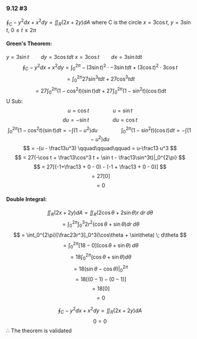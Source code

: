 ### 9.12 #3
$\oint_C -y^2dx + x^2 dy = \iint_R (2x+2y) dA$ where C is the circle $x = 3\cos t$, $y = 3\sin t$, $0\leq t\leq 2\pi$

#### Green's Theorem:
$y = 3\sin t\qquad dy = 3\cos t dt$
$x = 3\cos t\qquad dx = 3\sin t dt$
$$ \oint_C -y^2dx + x^2 dy = \int_0^{2\pi}-(3\sin t)^2 \cdot -3\sin t dt + (3\cos t)^2\cdot 3\cos t $$
$$ = \int_0^{2\pi} 27\sin^3t dt + 27\cos^3 t dt $$
$$ = 27\int_0^{2\pi} (1-\cos^2t)(\sin t)dt + 27\int_0^{2\pi}(1-\sin^2 t)(\cos t)dt $$
U Sub:
$$ u = \cos t \qquad \qquad u = \sin t $$
$$ du = -\sin t \qquad\qquad du = \cos t $$
$$ \int_0^{2\pi} (1-\cos^2 t)(\sin t)dt = -\int (1-u^2)du \qquad\qquad \int_0^{2\pi}(1-\sin^2 t)(\cos t)dt = -\int (1-u^2)du $$
$$ = -(u - \frac13u^3) \qquad\qquad\qquad = u-\frac13 u^3 $$
$$ = 27(-\cos t + \frac13\cos^3 t + \sin t - \frac13\sin^3t)|_0^{2\pi} $$
$$ = 27[(-1+\frac13 + 0 - 0) - (-1 + \frac13 + 0 - 0)] $$
$$ = 27[0] $$
$$ = 0 $$
#### Double Integral:
$$ \iint_R(2x + 2y)dA = \iint_R (2\cos\theta + 2\sin\theta) r\;dr\;d\theta $$
$$ = \int_0^{2\pi}\int_0^3 2r^2(\cos\theta + \sin\theta)dr\;d\theta $$
$$ = \int_0^{2\pi}[\frac23r^3]_0^3(\cos\theta + \sin\theta) \; d\theta $$
$$ = \int_0^{2\pi}[18 - 0](\cos\theta+\sin\theta)\;d\theta $$
$$ = 18\int_0^{2\pi}(\cos\theta + \sin\theta)d\theta $$
$$ = 18(\sin\theta-\cos\theta)|_0^{2\pi} $$
$$ = 18[(0-1) - (0-1)] $$
$$ = 18[0] $$
$$ = 0 $$

$$ \oint_C -y^2dx + x^2 dy = \iint_R (2x+2y) dA $$
$$ 0 = 0 $$
$\therefore$ The theorem is validated
